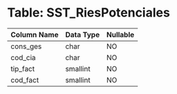 # Table: SST_RiesPotenciales

| Column Name | Data Type | Nullable |
|-------------|-----------|----------|
| cons_ges | char | NO |
| cod_cia | char | NO |
| tip_fact | smallint | NO |
| cod_fact | smallint | NO |
